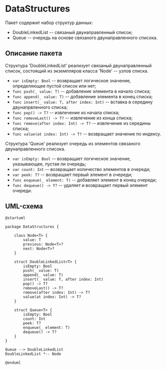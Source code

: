# DataStructures

Пакет содержит набор структур данных:

- DoubleLinkedList -- связаный двунаправленный список;
- Queue -- очередь на основе связаного двунаправленного списока.

## Описание пакета

Структура 'DoubleLinkedList' реализует связаный двунаправленный список, состоящий из экземпляров класса 'Node' -- узлов списка.

- `var isEmpty: Bool` -- возвращает логическое значение, определяющее пустой список или нет;
- `func push(_ value: T)` -- добавление элемента в начало списка;
- `func append(_ value: T)` -- добавление элемента в конец списка;
- `func insert(_ value: T, after index: Int)` -- вставка в середину двунапрвленного списка;
- `func pop() -> T?` -- извлечение из начала списка;
- `func removeLast() -> T?` -- извлечение из конца списка;
- `func remove(after index: Int) -> T?` -- извлечение из середины списка;
- `func value(at index: Int) -> T?` -- возвращает значение по индексу.

Структура 'Queue' реализует очередь из элементов связаного двунаправленного списока.

- `var isEmpty: Bool` -- возвращает логическое значение, указывающее, пустая ли очередь;
- `var count: Int` -- возвращает количество элементов в очереди;
- `var peek: T?` -- возвращает первый элемент в очереди;
- `func enqueue(_ element: T)` -- добавляет элемент в конец очереди;
- `func dequeue() -> T?` -- удаляет и возвращает первый элемент очереди.

## UML-схема 

```plantuml
@startuml

package DataStructures {

	class Node<T> {
		value: T
		previous: Node<T>?
		next: Node<T>?
	}

	struct DoubleLinkedList<T> {
		isEmpty: Bool
		push(_ value: T)
		append(_ value: T)
		insert(_ value: T, after index: Int)
		pop() -> T?
		removeLast() -> T?
		remove(after index: Int) -> T?
		value(at index: Int) -> T?
	}

	struct Queue<T> {
		isEmpty: Bool
		count: Int
		peek: T?
		enqueue(_ element: T)
		dequeue() -> T?
	}
}

Queue --> DoubleLinkedList 
DoubleLinkedList *-- Node

@enduml
```
